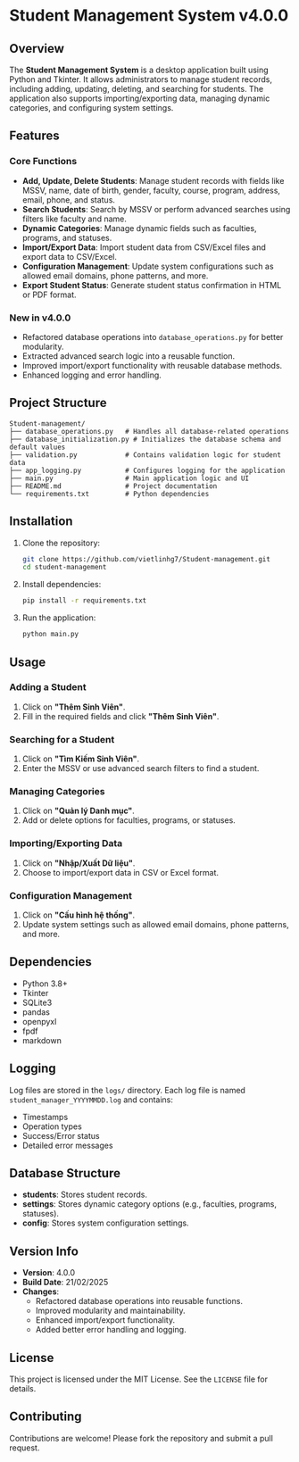 # Student Management System v4.0.0

## Overview

The **Student Management System** is a desktop application built using Python and Tkinter. It allows administrators to manage student records, including adding, updating, deleting, and searching for students. The application also supports importing/exporting data, managing dynamic categories, and configuring system settings.

## Features

### Core Functions

- **Add, Update, Delete Students**: Manage student records with fields like MSSV, name, date of birth, gender, faculty, course, program, address, email, phone, and status.
- **Search Students**: Search by MSSV or perform advanced searches using filters like faculty and name.
- **Dynamic Categories**: Manage dynamic fields such as faculties, programs, and statuses.
- **Import/Export Data**: Import student data from CSV/Excel files and export data to CSV/Excel.
- **Configuration Management**: Update system configurations such as allowed email domains, phone patterns, and more.
- **Export Student Status**: Generate student status confirmation in HTML or PDF format.

### New in v4.0.0

- Refactored database operations into `database_operations.py` for better modularity.
- Extracted advanced search logic into a reusable function.
- Improved import/export functionality with reusable database methods.
- Enhanced logging and error handling.

## Project Structure

```
Student-management/
├── database_operations.py   # Handles all database-related operations
├── database_initialization.py # Initializes the database schema and default values
├── validation.py            # Contains validation logic for student data
├── app_logging.py           # Configures logging for the application
├── main.py                  # Main application logic and UI
├── README.md                # Project documentation
└── requirements.txt         # Python dependencies
```

## Installation

1. Clone the repository:

   ```bash
   git clone https://github.com/vietlinhg7/Student-management.git
   cd student-management
   ```

2. Install dependencies:

   ```bash
   pip install -r requirements.txt
   ```

3. Run the application:
   ```bash
   python main.py
   ```

## Usage

### Adding a Student

1. Click on **"Thêm Sinh Viên"**.
2. Fill in the required fields and click **"Thêm Sinh Viên"**.

### Searching for a Student

1. Click on **"Tìm Kiếm Sinh Viên"**.
2. Enter the MSSV or use advanced search filters to find a student.

### Managing Categories

1. Click on **"Quản lý Danh mục"**.
2. Add or delete options for faculties, programs, or statuses.

### Importing/Exporting Data

1. Click on **"Nhập/Xuất Dữ liệu"**.
2. Choose to import/export data in CSV or Excel format.

### Configuration Management

1. Click on **"Cấu hình hệ thống"**.
2. Update system settings such as allowed email domains, phone patterns, and more.

## Dependencies

- Python 3.8+
- Tkinter
- SQLite3
- pandas
- openpyxl
- fpdf
- markdown

## Logging

Log files are stored in the `logs/` directory. Each log file is named `student_manager_YYYYMMDD.log` and contains:

- Timestamps
- Operation types
- Success/Error status
- Detailed error messages

## Database Structure

- **students**: Stores student records.
- **settings**: Stores dynamic category options (e.g., faculties, programs, statuses).
- **config**: Stores system configuration settings.

## Version Info

- **Version**: 4.0.0
- **Build Date**: 21/02/2025
- **Changes**:
  - Refactored database operations into reusable functions.
  - Improved modularity and maintainability.
  - Enhanced import/export functionality.
  - Added better error handling and logging.

## License

This project is licensed under the MIT License. See the `LICENSE` file for details.

## Contributing

Contributions are welcome! Please fork the repository and submit a pull request.
